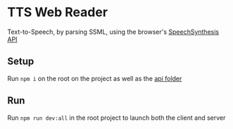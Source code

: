 # TTS Web Reader

Text-to-Speech, by parsing SSML, using the browser's [SpeechSynthesis API](https://developer.mozilla.org/en-US/docs/Web/API/SpeechSynthesis)

## Setup

Run `npm i` on the root on the project as well as the [api folder](./api)

## Run

Run `npm run dev:all` in the root project to launch both the client and server
